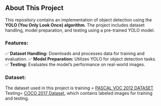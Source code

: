 ## About This Project

This repository contains an implementation of object detection using the **YOLO (You Only Look Once) algorithm**. The project includes dataset handling, model preparation, and testing using a pre-trained YOLO model.

### Features:
✅ **Dataset Handling:** Downloads and processes data for training and evaluation.
✅ **Model Preparation:** Utilizes YOLO for object detection tasks.
✅ **Testing:** Evaluates the model’s performance on real-world images.

### Dataset:
The dataset used in this project is training = [PASCAL VOC 2012 DATASET](https://www.kaggle.com/datasets/gopalbhattrai/pascal-voc-2012-dataset) Testing= [COCO 2017 Dataset](https://www.kaggle.com/datasets/awsaf49/coco-2017-dataset), which contains labeled images for training and testing.
